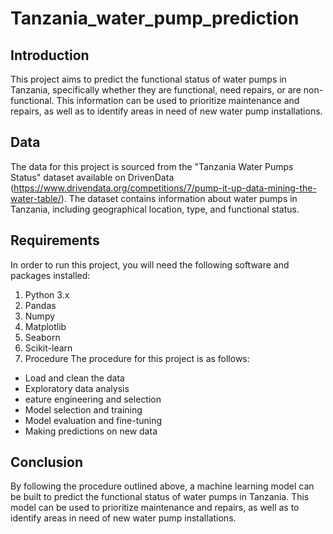 # Tanzania_water_pump_prediction

## Introduction

This project aims to predict the functional status of water pumps in Tanzania, specifically whether they are functional, need repairs, or are non-functional. This information can be used to prioritize maintenance and repairs, as well as to identify areas in need of new water pump installations.

## Data

The data for this project is sourced from the "Tanzania Water Pumps Status" dataset available on DrivenData (https://www.drivendata.org/competitions/7/pump-it-up-data-mining-the-water-table/). The dataset contains information about water pumps in Tanzania, including geographical location, type, and functional status.

## Requirements

In order to run this project, you will need the following software and packages installed:

1. Python 3.x
2. Pandas
3. Numpy
4. Matplotlib
5. Seaborn
6. Scikit-learn
7. Procedure
   The procedure for this project is as follows:

- Load and clean the data
- Exploratory data analysis
- eature engineering and selection
- Model selection and training
- Model evaluation and fine-tuning
- Making predictions on new data

## Conclusion

By following the procedure outlined above, a machine learning model can be built to predict the functional status of water pumps in Tanzania. This model can be used to prioritize maintenance and repairs, as well as to identify areas in need of new water pump installations.
